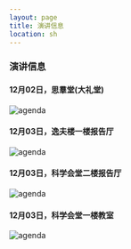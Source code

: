 ```yaml
---
layout: page
title: 演讲信息
location: sh
---
```


### 演讲信息

#### 12月02日，思羣堂(大礼堂)

<!-- picture -->
<div class="row">
  <div class="col-md-10 col-md-offset-1 text-center">
    <img src="{{ '/img/agenda2_sh2017.jpg' | prepend: site.qiniubaseurl }}" alt="agenda" class="img-responsive" />
  </div>
</div>

#### 12月03日，逸夫楼一楼报告厅 

<div class="row">
  <div class="col-md-10 col-md-offset-1 text-center">
    <img src="{{ '/img/agenda3_sh2017.jpg' | prepend: site.qiniubaseurl }}" alt="agenda" class="img-responsive" />
  </div>
</div>

#### 12月03日，科学会堂二楼报告厅  

<div class="row">
  <div class="col-md-10 col-md-offset-1 text-center">
    <img src="{{ '/img/agenda4_sh2017.jpg' | prepend: site.qiniubaseurl }}" alt="agenda" class="img-responsive" />
  </div>
</div>

#### 12月03日，科学会堂一楼教室 

<div class="row">
  <div class="col-md-10 col-md-offset-1 text-center">
    <img src="{{ '/img/agenda5_sh2017.jpg' | prepend: site.qiniubaseurl }}" alt="agenda" class="img-responsive" />
  </div>
</div>





